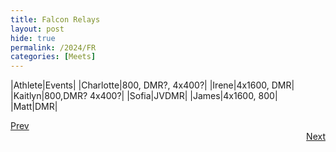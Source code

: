 ```yaml
---
title: Falcon Relays
layout: post
hide: true
permalink: /2024/FR
categories: [Meets]
---
```



|Athlete|Events|
|Charlotte|800, DMR?, 4x400?|
|Irene|4x1600, DMR|
|Kaitlyn|800,DMR? 4x400?|
|Sofia|JVDMR|
|James|4x1600, 800|
|Matt|DMR|

<div style="text-align: left"> <a href="{{site.baseurl}}/2024/SM">Prev</a></div> 
<div style="text-align: right"> <a href="{{site.baseurl}}/2024/TP">Next</a></div>